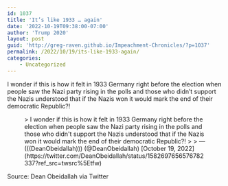 ```yaml
---
id: 1037
title: 'It’s like 1933 … again'
date: '2022-10-19T09:38:00-07:00'
author: 'Trump 2020'
layout: post
guid: 'http://greg-raven.github.io/Impeachment-Chronicles/?p=1037'
permalink: /2022/10/19/its-like-1933-again/
categories:
    - Uncategorized
---
```


I wonder if this is how it felt in 1933 Germany right before the election when people saw the Nazi party rising in the polls and those who didn’t support the Nazis understood that if the Nazis won it would mark the end of their democratic Republic?!

<figure class="wp-block-embed is-type-rich is-provider-twitter wp-block-embed-twitter"><div class="wp-block-embed__wrapper">> I wonder if this is how it felt in 1933 Germany right before the election when people saw the Nazi party rising in the polls and those who didn't support the Nazis understood that if the Nazis won it would mark the end of their democratic Republic?!
> 
> — (((DeanObeidallah))) (@DeanObeidallah) [October 19, 2022](https://twitter.com/DeanObeidallah/status/1582697656576782337?ref_src=twsrc%5Etfw)

<script async="" charset="utf-8" src="https://platform.twitter.com/widgets.js"></script></div></figure>Source: Dean Obeidallah via Twitter